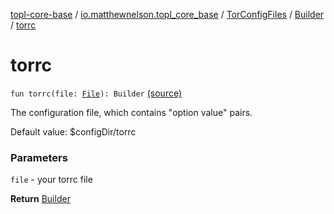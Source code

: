 [topl-core-base](../../../index.md) / [io.matthewnelson.topl_core_base](../../index.md) / [TorConfigFiles](../index.md) / [Builder](index.md) / [torrc](./torrc.md)

# torrc

`fun torrc(file: `[`File`](https://docs.oracle.com/javase/6/docs/api/java/io/File.html)`): Builder` [(source)](https://github.com/05nelsonm/TorOnionProxyLibrary-Android/blob/master/topl-core-base/src/main/java/io/matthewnelson/topl_core_base/TorConfigFiles.kt#L277)

The configuration file, which contains "option value" pairs.

Default value: $configDir/torrc

### Parameters

`file` - your torrc file

**Return**
[Builder](index.md)

